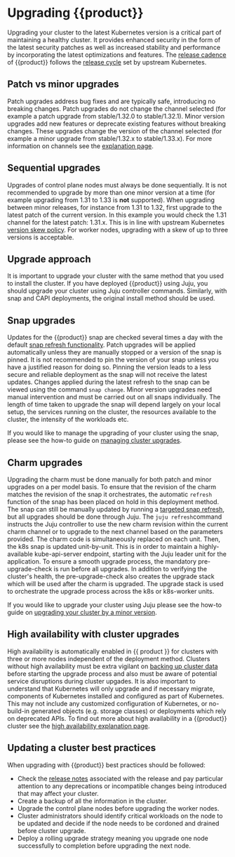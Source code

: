 # Upgrading {{product}}

Upgrading your cluster to the latest Kubernetes version is a critical part of
maintaining a healthy cluster. It provides enhanced security in the form
of the latest security patches as well as increased stability and performance
by incorporating the latest optimizations and features. The [release cadence]
of {{product}} follows the [release cycle] set by upstream Kubernetes.


## Patch vs minor upgrades

Patch upgrades address bug fixes and are typically safe, introducing no
breaking changes.
Patch upgrades do not change the channel selected (for example a patch upgrade
from stable/1.32.0 to stable/1.32.1). Minor version upgrades add new
features or deprecate existing features without breaking changes. These upgrades
change the version of the channel selected
(for example a minor upgrade from stable/1.32.x to stable/1.33.x).
For more information on channels see the [explanation page].

## Sequential upgrades

Upgrades of control plane nodes
must always be done sequentially. It is not recommended to upgrade by
more than one minor version at a time (for example upgrading from 1.31 to 1.33
is **not** supported). When upgrading between minor releases, for instance from 1.31 to 1.32, first upgrade to the
latest patch of the current version. In this example you would check the 1.31 channel for the latest patch: 1.31.x. This is in line with upstream Kubernetes
[version skew policy]. For worker nodes, upgrading
with a skew of up to three versions is acceptable.

## Upgrade approach

It is important to upgrade your cluster with the same method that you used to install
the cluster. If you have deployed {{product}} using Juju, you should upgrade your cluster
using Juju controller commands. Similarly, with snap and CAPI deployments,
the original install method should be used.


## Snap upgrades

Updates for the {{product}} snap are checked several times a day with the
default [snap refresh functionality]. Patch upgrades will be applied
automatically unless they are manually stopped or a version of the snap is
pinned. It is not recommended to pin the version of your snap unless you have a
justified reason for doing so. Pinning the version leads to a less secure and
reliable deployment as the snap will not receive the latest updates. Changes
applied during the latest refresh to the snap can be viewed using the command
`snap change`. Minor version upgrades need manual intervention and must be
carried out on all snaps individually. The length of time taken to upgrade the
snap will depend largely on your local setup, the services running on the
cluster, the resources available to the cluster, the intensity of the workloads
etc.

If you would like to manage the upgrading of your cluster using the snap, please
see the how-to guide on [managing cluster upgrades].

## Charm upgrades

Upgrading the charm must be done manually for both patch and minor upgrades on
a per model basis. To ensure that the revision of the charm matches the
revision of the snap it orchestrates, the automatic `refresh` function of the
snap has been placed on hold in this deployment method. The snap can still be
manually updated by running a [targeted snap refresh], but all upgrades should
be done through Juju. The `juju refresh`command instructs the Juju controller
to use the new charm revision within the current charm channel or to upgrade to
the next channel based on the parameters provided. The charm code
is simultaneously replaced on each unit. Then, the k8s snap is updated
unit-by-unit. This is in order to maintain a highly-available kube-api-server
endpoint, starting with the Juju leader unit for the application. To ensure a
smooth upgrade process, the mandatory pre-upgrade-check is run before
all upgrades. In addition to verifying the cluster's health,
the pre-upgrade-check also creates the upgrade stack which
will be used after the charm is upgraded. The upgrade stack is
used to orchestrate the upgrade process across the k8s or k8s-worker units.

If you would like to upgrade your cluster using Juju please see the how-to guide
on [upgrading your cluster by a minor version].

<!-- TODO CAPI Upgrades-->

## High availability with cluster upgrades

High availability is automatically enabled in {{ product }} for clusters with
three or more nodes independent of the deployment method. Clusters without high
availability must be extra vigilant on [backing up cluster data] before starting
the upgrade process and also must be aware of potential service disruptions
during cluster upgades. It is also important to understand that Kubernetes will
only upgrade and if necessary migrate, components of Kubernetes installed and
configured as part of Kubernetes. This may
not include any customized configuration of Kubernetes, or no-build-in
generated objects (e.g. storage classes) or deployments which rely on
deprecated APIs. To find out more about high availability in a {{product}}
cluster see the [high availability explanation page].

## Updating a cluster best practices

When upgrading with {{product}} best practices should be followed:

- Check the [release notes] associated with the release and pay
particular attention to any deprecations or incompatible changes being
introduced that may affect your cluster.
- Create a backup of all the information in the cluster.
- Upgrade the control plane nodes before upgrading the worker nodes.
- Cluster administrators should identify critical workloads on the node to be
updated and decide if the node needs to be cordoned and drained before cluster
upgrade.
- Deploy a rolling upgrade strategy meaning you upgrade one node successfully
to completion before upgrading the next node.

<!-- LINKS -->
[release cadence]: https://ubuntu.com/about/release-cycle#canonical-kubernetes-release-cycle
[release cycle]: https://kubernetes.io/releases/release/
[managing cluster upgrades]: ../howto/upgrades
[upgrading your cluster by a minor version]: ../../charm/howto/upgrade-minor/
[snap refresh functionality]:https://snapcraft.io/docs/refresh-awareness
[version skew policy]: https://kubernetes.io/releases/version-skew-policy/
[explanation page]: channels.md
[high availability explanation page]: high-availability.md
[targeted snap refresh]:https://snapcraft.io/docs/managing-updates#p-32248-if-snaps-are-specified
[release notes]: /src/releases
[backing up cluster data]: /src/snap/howto/backup-restore.md
